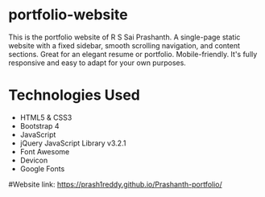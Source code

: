 # portfolio-website
This is the portfolio website of R S Sai Prashanth. 
A single-page static website with a fixed sidebar, smooth scrolling navigation, and content sections. Great for an elegant resume or portfolio. Mobile-friendly.
It's fully responsive and easy to adapt for your own purposes.

# Technologies Used
* HTML5 & CSS3
* Bootstrap 4
* JavaScript
* jQuery JavaScript Library v3.2.1
* Font Awesome
* Devicon
* Google Fonts

#Website link:
https://prash1reddy.github.io/Prashanth-portfolio/
